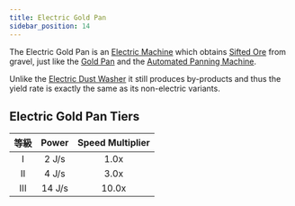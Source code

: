 ```yaml
---
title: Electric Gold Pan
sidebar_position: 14
---
```


The Electric Gold Pan is an [Electric Machine](../Electric-Machines.md) which obtains [Sifted Ore](../../Miscellaneous-Items/Sifted-Ore.md) from gravel, just like the [Gold Pan](../../Tools/Gold-Pan.md) and the [Automated Panning Machine](../../Basic-Machines/Automated-Panning-Machine.md).

Unlike the [Electric Dust Washer](Electric-Dust-Washer.md) it still produces by-products and thus the yield rate is exactly the same as its non-electric variants.

## Electric Gold Pan Tiers

| 等級  | Power  | Speed Multiplier |
|:---:|:------:|:----------------:|
|  I  | 2 J/s  |       1.0x       |
| II  | 4 J/s  |       3.0x       |
| III | 14 J/s |      10.0x       |
